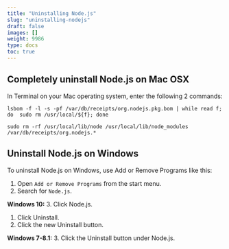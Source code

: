 ```yaml
---
title: "Uninstalling Node.js"
slug: "uninstalling-nodejs"
draft: false
images: []
weight: 9986
type: docs
toc: true
---
```


## Completely uninstall Node.js on Mac OSX
In Terminal on your Mac operating system, enter the following 2 commands:

    lsbom -f -l -s -pf /var/db/receipts/org.nodejs.pkg.bom | while read f; do  sudo rm /usr/local/${f}; done

    sudo rm -rf /usr/local/lib/node /usr/local/lib/node_modules /var/db/receipts/org.nodejs.*

## Uninstall Node.js on Windows
To uninstall Node.js on Windows, use Add or Remove Programs like this:

 1. Open `Add or Remove Programs` from the start menu.
 1. Search for `Node.js`.


 **Windows 10:**
 3. Click Node.js.
 1. Click Uninstall.
 1. Click the new Uninstall button.


 **Windows 7-8.1:**
 3. Click the Uninstall button under Node.js.

